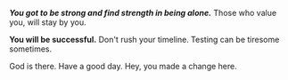 
***You got to be strong and find strength in being alone.*** Those who value you, will stay by you.

**You will be successful.** Don't rush your timeline. Testing can be tiresome sometimes.


God is there. Have a good day. Hey, you made a change here.